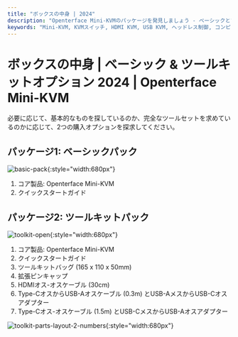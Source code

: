 ```yaml
---
title: "ボックスの中身 | 2024"
description: "Openterface Mini-KVMのパッケージを発見しましょう - ベーシックとツールキットのオプションから選択できます。HDMI、USB-C接続を備えた完全なKVMソリューションと、シームレスなデバイス管理のためのアクセサリーが含まれています。"
keywords: "Mini-KVM, KVMスイッチ, HDMI KVM, USB KVM, ヘッドレス制御, コンピュータ周辺機器, KVMツールキット, KVMアクセサリー, リモートワークセットアップ, マルチデバイス制御"
---
```


# **ボックスの中身** | ベーシック & ツールキットオプション 2024 | Openterface Mini-KVM

必要に応じて、基本的なものを探しているのか、完全なツールセットを求めているのかに応じて、2つの購入オプションを探求してください。

## パッケージ1: ベーシックパック

![basic-pack](/images/product/basic-with-maunal.jpg){:style="width:680px"}

1. コア製品: Openterface Mini-KVM
2. クイックスタートガイド

## パッケージ2: ツールキットパック

![toolkit-open](/images/product/toolkit-open-2024.jpg){:style="width:680px"}

1. コア製品: Openterface Mini-KVM
2. クイックスタートガイド
3. ツールキットバッグ (165 x 110 x 50mm)
4. 拡張ピンキャップ
5. HDMIオス-オスケーブル (30cm)
6. Type-CオスからUSB-Aオスケーブル (0.3m) とUSB-AメスからUSB-Cオスアダプター
7. Type-Cオス-オスケーブル (1.5m) とUSB-CメスからUSB-Aオスアダプター

![toolkit-parts-layout-2-numbers](/images/product/toolkit-parts-layout-2-numbers.jpg){:style="width:680px"}